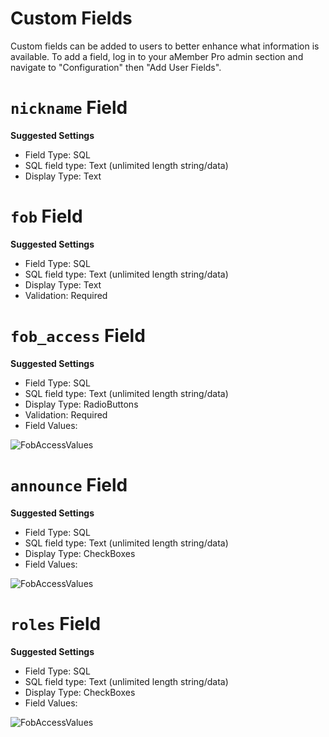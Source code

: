 # Custom Fields

Custom fields can be added to users to better enhance what information is available. To add a field, log in to your aMember Pro admin
section and navigate to "Configuration" then "Add User Fields".

# `nickname` Field

**Suggested Settings**

* Field Type: SQL
* SQL field type: Text (unlimited length string/data)
* Display Type: Text

# `fob` Field

**Suggested Settings**

* Field Type: SQL
* SQL field type: Text (unlimited length string/data)
* Display Type: Text
* Validation: Required

# `fob_access` Field

**Suggested Settings**

* Field Type: SQL
* SQL field type: Text (unlimited length string/data)
* Display Type: RadioButtons
* Validation: Required
* Field Values: 

![FobAccessValues](http://i.imgur.com/Ys8YLRl.png)

# `announce` Field

**Suggested Settings**

* Field Type: SQL
* SQL field type: Text (unlimited length string/data)
* Display Type: CheckBoxes
* Field Values: 

![FobAccessValues](http://i.imgur.com/Vz2HX8P.png)

# `roles` Field

**Suggested Settings**

* Field Type: SQL
* SQL field type: Text (unlimited length string/data)
* Display Type: CheckBoxes
* Field Values: 

![FobAccessValues](http://i.imgur.com/SYMutXB.png)